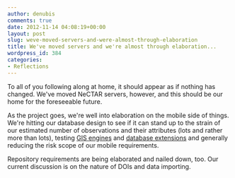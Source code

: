 ```yaml
---
author: denubis
comments: true
date: 2012-11-14 04:08:19+00:00
layout: post
slug: weve-moved-servers-and-were-almost-through-elaboration
title: We've moved servers and we're almost through elaboration...
wordpress_id: 384
categories:
- Reflections
---
```


To all of you following along at home, it should appear as if nothing has changed. We've moved NeCTAR servers, however, and this should be our home for the foreseeable future.

As the project goes, we're well into elaboration on the mobile side of things. We're hitting our database design to see if it can stand up to the strain of our estimated number of observations and their attributes (lots and rather more than lots), testing [GIS engines](http://www.nutiteq.com) and [database extensions](http://www.gaia-gis.it/gaia-sins/) and generally reducing the risk scope of our mobile requirements.

Repository requirements are being elaborated and nailed down, too. Our current discussion is on the nature of DOIs and data importing.
